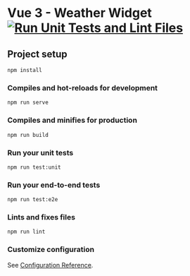 # Vue 3 - Weather Widget [![Run Unit Tests and Lint Files](https://github.com/ArslanAmeer/weather-widget/actions/workflows/tests.yml/badge.svg)](https://github.com/ArslanAmeer/weather-widget/actions/workflows/tests.yml)

## Project setup

```
npm install
```

### Compiles and hot-reloads for development

```
npm run serve
```

### Compiles and minifies for production

```
npm run build
```

### Run your unit tests

```
npm run test:unit
```

### Run your end-to-end tests

```
npm run test:e2e
```

### Lints and fixes files

```
npm run lint
```

### Customize configuration

See [Configuration Reference](https://cli.vuejs.org/config/).
